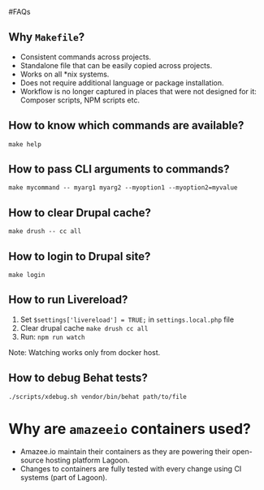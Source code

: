 #FAQs

## Why `Makefile`?
- Consistent commands across projects.  
- Standalone file that can be easily copied across projects.
- Works on all *nix systems.
- Does not require additional language or package installation.
- Workflow is no longer captured in places that were not designed for it: Composer scripts, NPM scripts etc. 

## How to know which commands are available?
```
make help
```

## How to pass CLI arguments to commands?
```
make mycommand -- myarg1 myarg2 --myoption1 --myoption2=myvalue
```

## How to clear Drupal cache?
```
make drush -- cc all
```

## How to login to Drupal site?
```
make login
```

## How to run Livereload?
1. Set `$settings['livereload'] = TRUE;` in `settings.local.php` file
2. Clear drupal cache `make drush cc all`
3. Run: `npm run watch`

Note: Watching works only from docker host.

## How to debug Behat tests?
```
./scripts/xdebug.sh vendor/bin/behat path/to/file
```

# Why are `amazeeio` containers used?
- Amazee.io maintain their containers as they are powering their open-source hosting platform Lagoon.
- Changes to containers are fully tested with every change using CI systems (part of Lagoon). 
